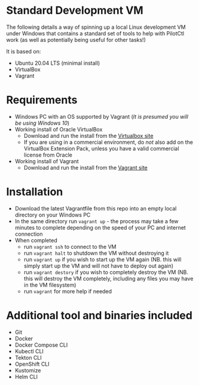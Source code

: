 # Standard Development VM

The following details a way of spinning up a local Linux development VM under Windows that contains a standard set of tools to help with PilotCtl work (as well as potentially being useful for other tasks!)

It is based on:
- Ubuntu 20.04 LTS (minimal install)
- VirtualBox
- Vagrant

# Requirements
- Windows PC with an OS supported by Vagrant (*It is presumed you will be using Windows 10*)
- Working install of Oracle VirtualBox
  - Download and run the install from the [Virtualbox site](https://www.virtualbox.org/wiki/Downloads)
  - If you are using in a commercial environment, do *not* also add on the VirtualBox Extension Pack, unless you have a valid commercial license from Oracle
- Working install of Vagrant
  - Download and run the install from the [Vagrant site](https://www.vagrantup.com)

# Installation
- Download the latest Vagrantfile from this repo into an empty local directory on your Windows PC
- In the same directory run `vagrant up` - the process may take a few minutes to complete depending on the speed of your PC and internet connection
- When completed
  - run `vagrant ssh` to connect to the VM
  - run `vagrant halt` to shutdown the VM without destroying it
  - run `vagrant up` if you wish to start up the VM again (NB. this will simply start up the VM and will not have to deploy out again)
  - run `vagrant destory` if you wish to completely destroy the VM (NB. this will destroy the VM completely, including any files you may have in the VM filesystem)
  - run `vagrant` for more help if needed

# Additional tool and binaries included
- Git
- Docker
- Docker Compose CLI
- Kubectl CLI
- Tekton CLI
- OpenShift CLI
- Kustomize
- Helm CLI
